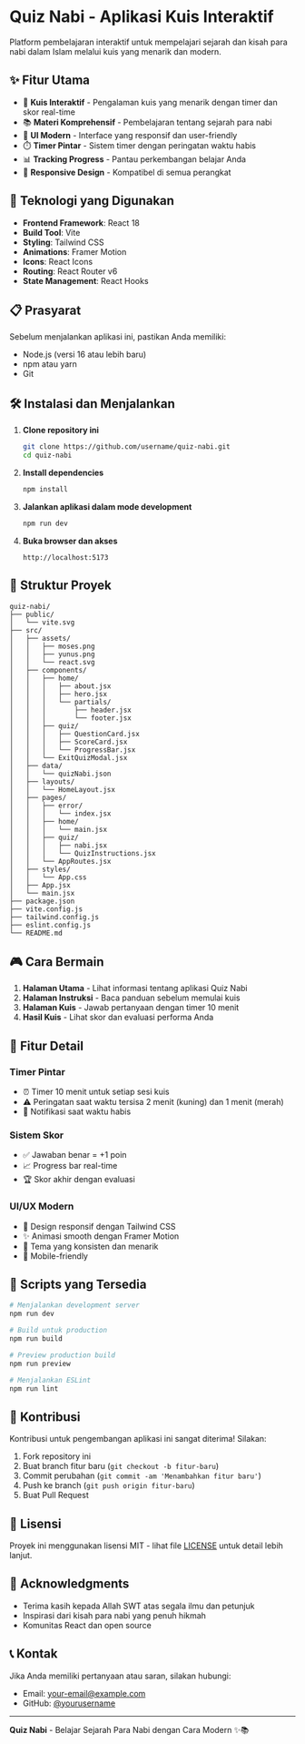 # Quiz Nabi - Aplikasi Kuis Interaktif

Platform pembelajaran interaktif untuk mempelajari sejarah dan kisah para nabi dalam Islam melalui kuis yang menarik dan modern.

## ✨ Fitur Utama

- 🎯 **Kuis Interaktif** - Pengalaman kuis yang menarik dengan timer dan skor real-time
- 📚 **Materi Komprehensif** - Pembelajaran tentang sejarah para nabi
- 🎨 **UI Modern** - Interface yang responsif dan user-friendly
- ⏱️ **Timer Pintar** - Sistem timer dengan peringatan waktu habis
- 📊 **Tracking Progress** - Pantau perkembangan belajar Anda
- 📱 **Responsive Design** - Kompatibel di semua perangkat

## 🚀 Teknologi yang Digunakan

- **Frontend Framework**: React 18
- **Build Tool**: Vite
- **Styling**: Tailwind CSS
- **Animations**: Framer Motion
- **Icons**: React Icons
- **Routing**: React Router v6
- **State Management**: React Hooks

## 📋 Prasyarat

Sebelum menjalankan aplikasi ini, pastikan Anda memiliki:

- Node.js (versi 16 atau lebih baru)
- npm atau yarn
- Git

## 🛠️ Instalasi dan Menjalankan

1. **Clone repository ini**

   ```bash
   git clone https://github.com/username/quiz-nabi.git
   cd quiz-nabi
   ```

2. **Install dependencies**

   ```bash
   npm install
   ```

3. **Jalankan aplikasi dalam mode development**

   ```bash
   npm run dev
   ```

4. **Buka browser dan akses**
   ```
   http://localhost:5173
   ```

## 📁 Struktur Proyek

```
quiz-nabi/
├── public/
│   └── vite.svg
├── src/
│   ├── assets/
│   │   ├── moses.png
│   │   ├── yunus.png
│   │   └── react.svg
│   ├── components/
│   │   ├── home/
│   │   │   ├── about.jsx
│   │   │   ├── hero.jsx
│   │   │   └── partials/
│   │   │       ├── header.jsx
│   │   │       └── footer.jsx
│   │   ├── quiz/
│   │   │   ├── QuestionCard.jsx
│   │   │   ├── ScoreCard.jsx
│   │   │   └── ProgressBar.jsx
│   │   └── ExitQuizModal.jsx
│   ├── data/
│   │   └── quizNabi.json
│   ├── layouts/
│   │   └── HomeLayout.jsx
│   ├── pages/
│   │   ├── error/
│   │   │   └── index.jsx
│   │   ├── home/
│   │   │   └── main.jsx
│   │   ├── quiz/
│   │   │   ├── nabi.jsx
│   │   │   └── QuizInstructions.jsx
│   │   └── AppRoutes.jsx
│   ├── styles/
│   │   └── App.css
│   ├── App.jsx
│   └── main.jsx
├── package.json
├── vite.config.js
├── tailwind.config.js
├── eslint.config.js
└── README.md
```

## 🎮 Cara Bermain

1. **Halaman Utama** - Lihat informasi tentang aplikasi Quiz Nabi
2. **Halaman Instruksi** - Baca panduan sebelum memulai kuis
3. **Halaman Kuis** - Jawab pertanyaan dengan timer 10 menit
4. **Hasil Kuis** - Lihat skor dan evaluasi performa Anda

## 📖 Fitur Detail

### Timer Pintar

- ⏰ Timer 10 menit untuk setiap sesi kuis
- ⚠️ Peringatan saat waktu tersisa 2 menit (kuning) dan 1 menit (merah)
- 🔔 Notifikasi saat waktu habis

### Sistem Skor

- ✅ Jawaban benar = +1 poin
- 📈 Progress bar real-time
- 🏆 Skor akhir dengan evaluasi

### UI/UX Modern

- 🎨 Design responsif dengan Tailwind CSS
- ✨ Animasi smooth dengan Framer Motion
- 🌙 Tema yang konsisten dan menarik
- 📱 Mobile-friendly

## 🔧 Scripts yang Tersedia

```bash
# Menjalankan development server
npm run dev

# Build untuk production
npm run build

# Preview production build
npm run preview

# Menjalankan ESLint
npm run lint
```

## 🤝 Kontribusi

Kontribusi untuk pengembangan aplikasi ini sangat diterima! Silakan:

1. Fork repository ini
2. Buat branch fitur baru (`git checkout -b fitur-baru`)
3. Commit perubahan (`git commit -am 'Menambahkan fitur baru'`)
4. Push ke branch (`git push origin fitur-baru`)
5. Buat Pull Request

## 📄 Lisensi

Proyek ini menggunakan lisensi MIT - lihat file [LICENSE](LICENSE) untuk detail lebih lanjut.

## 🙏 Acknowledgments

- Terima kasih kepada Allah SWT atas segala ilmu dan petunjuk
- Inspirasi dari kisah para nabi yang penuh hikmah
- Komunitas React dan open source

## 📞 Kontak

Jika Anda memiliki pertanyaan atau saran, silakan hubungi:

- Email: your-email@example.com
- GitHub: [@yourusername](https://github.com/yourusername)

---

**Quiz Nabi** - Belajar Sejarah Para Nabi dengan Cara Modern ✨📚
